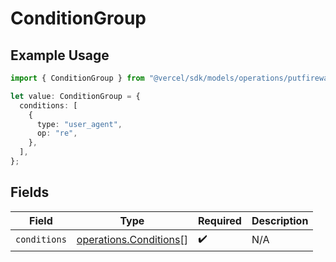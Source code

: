 # ConditionGroup

## Example Usage

```typescript
import { ConditionGroup } from "@vercel/sdk/models/operations/putfirewallconfig.js";

let value: ConditionGroup = {
  conditions: [
    {
      type: "user_agent",
      op: "re",
    },
  ],
};
```

## Fields

| Field                                                            | Type                                                             | Required                                                         | Description                                                      |
| ---------------------------------------------------------------- | ---------------------------------------------------------------- | ---------------------------------------------------------------- | ---------------------------------------------------------------- |
| `conditions`                                                     | [operations.Conditions](../../models/operations/conditions.md)[] | :heavy_check_mark:                                               | N/A                                                              |
